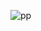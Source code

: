![pp](https://user-images.githubusercontent.com/98191494/200916591-b0bc68c6-a8eb-46fc-b17b-7175718125b1.PNG)